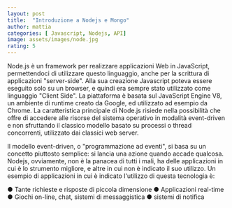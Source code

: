 ```yaml
---
layout: post
title:  "Introduzione a Nodejs e Mongo"
author: mattia
categories: [ Javascript, Nodejs, API]
image: assets/images/node.jpg
rating: 5
---
```



Node.js è un framework per realizzare applicazioni Web in JavaScript, permettendoci di utilizzare questo linguaggio, anche per la scrittura di applicazioni "server-side".
Alla sua creazione Javascript poteva essere eseguito solo su un browser, e quindi era sempre stato utilizzato come linguaggio "Client Side". La piattaforma è basata sul JavaScript Engine V8, 
un ambiente di runtime creato da Google, ed utilizzato ad esempio da Chrome.
La caratteristica principale di Node.js risiede nella possibilità che offre di accedere alle risorse del sistema operativo in modalità event-driven e non 
sfruttando il classico modello basato su processi o thread concorrenti, utilizzato dai classici web server.

Il modello event-driven, o "programmazione ad eventi", si basa su un concetto piuttosto semplice: si lancia una azione quando accade qualcosa. Nodejs, ovviamente, non è la panacea di tutti i mali,
ha delle applicazioni in cui è lo strumento migliore, e altre in cui non è indicato il suo utilizzo.
Un esempio di applicazioni in cui è indicato l'utilizzo di questa tecnologia è:

● Tante richieste e risposte di piccola dimensione
● Applicazioni real-time
● Giochi on-line, chat, sistemi di messaggistica
● sistemi di notifica


